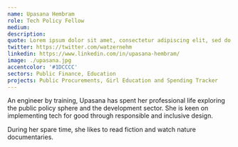 ```yaml
---
name: Upasana Hembram
role: Tech Policy Fellow
medium: 
description:
quote: Lorem ipsum dolor sit amet, consectetur adipiscing elit, sed do eiusmod tempor incididunt.
twitter: https://twitter.com/watzernehm
linkedin: https://www.linkedin.com/in/upasana-hembram/
image: ./upasana.jpg
accentcolor: '#1DCCCC'
sectors: Public Finance, Education
projects: Public Procurements, Girl Education and Spending Tracker
---
```


An engineer by training, Upasana has spent her professional life exploring the public policy sphere and the development sector. She is keen on implementing tech for good through responsible and inclusive design.

During her spare time, she likes to read fiction and watch nature documentaries.